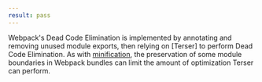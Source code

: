 ```yaml
---
result: pass
---
```


Webpack's Dead Code Elimination is implemented by annotating and removing unused module exports, then relying on [Terser] to perform Dead Code Elimination. As with [minification](/transformations/minify), the preservation of some module boundaries in Webpack bundles can limit the amount of optimization Terser can perform.
